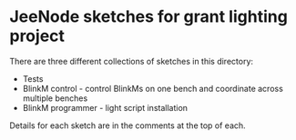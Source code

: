 # JeeNode sketches for grant lighting project

There are three different collections of sketches in this directory:
* Tests
* BlinkM control - control BlinkMs on one bench and coordinate across
multiple benches
* BlinkM programmer - light script installation

Details for each sketch are in the comments at the top of each.
